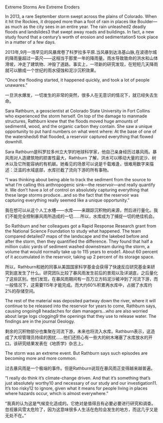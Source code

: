 Extreme Storms Are Extreme Eroders

In 2013, a rare September storm swept across the plains of Colorado. When it hit the Rockies, it dropped more than a foot of rain in places like Boulder—as much as the city sees in an entire year. The rain unleashed2 deadly floods and landslides3 that swept away roads and buildings. In fact, a new study found that a century’s worth of erosion and sedimentation5 took place in a matter of a few days.

2013年,9月一场罕见的风暴席卷了科罗拉多平原.当风暴到达洛基山脉,在波德尔城的降雨量超过一英尺——这相当于那里一年的降雨量。雨水导致致命的洪水和山体滑坡，冲走了建筑物、冲毁了道路。事实上，一项新的研究发现，在短短几天降雨就可以酿成一个世纪的雨水侵蚀和泥沙沉积效果。

“Once the flooding started, it happened quickly, and took a lot of people unawares.”

一旦洪水爆发，一切发生的非常的突然，很多人在无意识的情况下，就已经失去生命。

Sara Rathburn, a geoscientist at Colorado State University in Fort Collins who experienced the storm herself. On top of the damage to manmade structures, Rathburn knew that the floods moved huge amounts of sediment4, wood, and the organic carbon they contain. She saw a unique opportunity to put hard numbers on what went where: At the base of one of the watersheds6 that flooded, a reservoir captured everything that flowed downhill.

Sara Rathburn是科罗拉多州立大学的地球科学家，他自己亲身经历过暴风雨。暴风雨对人造建筑物的损害性最大，Rathburn 了解，洪水可以移动大量的泥沙、树木以及它所能容纳的有机碳。她看见的场景可以说是千载难逢，很难用数字来描述：泛滥的水域底部，水库拦截了流向下游的所有事物。

“I was thinking about being able to track the sediment from the source to what I’m calling this anthropogenic sink—the reservoir—and really quantify it. We don’t have a lot of control on absolutely capturing everything that these large storms produce…and so the fact that the reservoir was capturing everything really seemed like a unique opportunity.”

我在想可以从这个人工水槽——水库——来跟踪沉积物的来源，然后进行量化。我们不能完全控制暴风雨所造成的一切……所以，水库成为了捕捉一切的绝佳机会。

So Rathburn and her colleagues got a Rapid Response Research grant from the National Science Foundation to study what happened. The team compared detailed7 maps of the landscape and the lakebed before and after the storm, then they quantified the difference. They found that half a million cubic yards of sediment washed downstream during the storm, a volume that would normally take up to 115 years to erode1. About 60 percent of it accumulated in the reservoir, taking up 2 percent of its storage space.

所以，Rathburn和她的同事从美国国家科学基金会获得了快速反应研究基金来研究到底发生了什么。研究团队比较了暴风雨发生前后的景观以及详湖底，之后量化了这些区别。他们发现，在暴风雨期间有一百万立方码泥沙被冲到了河流下游，而一般情况下，这需要115年才能完成。而大约60%积累再水库中，占据了水库约2%的存储空间。

The rest of the material was deposited partway down the river, where it will continue to be released into the reservoir for years to come, Rathburn says, causing ongoing8 headaches for dam managers…who are also worried about large logs clogging9 the openings that they use to release water. The findings are in the journal Geology.

剩余的沉积物部分也集聚在河流下游，未来也将流入水库。Rathburn表示，这造成了大坝管理员持续的困扰……他们还担心有一些大的树木堵塞了水库放水的开口。该研究结果发表在《地质学》杂志上。

The storm was an extreme event. But Rathburn says such episodes are becoming more and more common.

过去暴风雨是一个极端的事件。但是Rathburn说现在暴风雨正变得越来越普遍。

“I really do think it’s climate-change driven. And that it’s something that’s just absolutely worthy10 and necessary of our study and our investigation11. It’s too risky12 to ignore, given what it means for people living in places where hazards occur, which is almost everywhere.”

“我真的认为这是气候变化造成的。它绝对是值得且有必要必要进行研究和调查。忽视暴风雪太危险了，因为这意味很多人生活在危险会发生的地方，而这几乎又是无处不在。”
